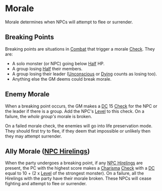 # Morale

Morale determines when NPCs will attempt to flee or surrender.

## Breaking Points

Breaking points are situations in [Combat](../Combat/Combat.md) that trigger a morale [Check](../Core%20Procedures/Check.md). They are:

- A solo monster (or NPC) going below [Half](../Core%20Procedures/Half.md) HP.
- A group losing [Half](../Core%20Procedures/Half.md) their members.
- A group losing their leader ([Unconscious](../Conditions/Unconscious.md) or [Dying](../Conditions/Dying.md) counts as losing too).
- Anything else the GM deems could break morale.

## Enemy Morale

When a breaking point occurs, the GM makes a [DC](../Core%20Procedures/DC.md) 15 [Check](../Core%20Procedures/Check.md) for the NPC or the leader if there is a group. Add the NPC's [Level](../../Player%20Characters/Derived%20Statistics/Level.md) to this check. On a failure, the *whole group's* morale is broken.

On a failed morale check, the enemies will go into life preservation mode. They should first try to flee, if they deem that impossible or unlikely then they may attempt surrender.

## Ally Morale ([NPC Hirelings](../../Resources%20for%20GMs/Stronghold%20Rules/NPC%20Hirelings.md))

When the party undergoes a breaking point, if any [NPC Hirelings](../../Resources%20for%20GMs/Stronghold%20Rules/NPC%20Hirelings.md) are present, the PC with the highest score makes a [Charisma](../../Player%20Characters/The%20Ability%20Scores/Charisma.md) [Check](../Core%20Procedures/Check.md) with a [DC](../Core%20Procedures/DC.md) equal to 10 + (2 x [Level](../../Player%20Characters/Derived%20Statistics/Level.md) of the strongest monster). On a failure, all the Hirelings with the party have their morale broken. These NPCs will cease fighting and attempt to flee or surrender.
